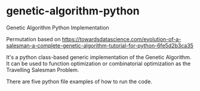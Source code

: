 # genetic-algorithm-python
Genetic Algorithm Python Implementation

Permutation based on https://towardsdatascience.com/evolution-of-a-salesman-a-complete-genetic-algorithm-tutorial-for-python-6fe5d2b3ca35

It's a python class-based generic implementation of the Genetic Algorithm. It can be used to function optimization or combinatorial optimization as the Travelling Salesman Problem.

There are five python file examples of how to run the code.
